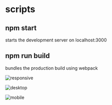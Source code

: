 # scripts

## npm start

starts the development server on localhost:3000

## npm run build

bundles the production build using webpack

![responsive](https://user-images.githubusercontent.com/75996017/171434212-f1f3137b-322e-42dd-84a5-a6cab9db9711.gif)

![desktop](https://user-images.githubusercontent.com/75996017/171423377-8ecb27ef-c3b4-4ec3-bb4e-ab88a7996d26.png)

![mobile](https://user-images.githubusercontent.com/75996017/171424643-db170e48-6079-44c5-8f51-f6ad07d1de42.png)
